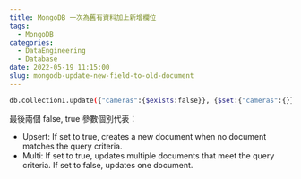 ```yaml
---
title: MongoDB 一次為舊有資料加上新增欄位
tags:
  - MongoDB
categories:
  - DataEngineering
  - Database
date: 2022-05-19 11:15:00
slug: mongodb-update-new-field-to-old-document
---
```


<!--more-->

```sh
db.collection1.update({"cameras":{$exists:false}}, {$set:{"cameras":{}}},false,true)
```

最後兩個 false, true 參數個別代表：
- Upsert: If set to true, creates a new document when no document matches the query criteria.
- Multi: If set to true, updates multiple documents that meet the query criteria. If set to false, updates one document.